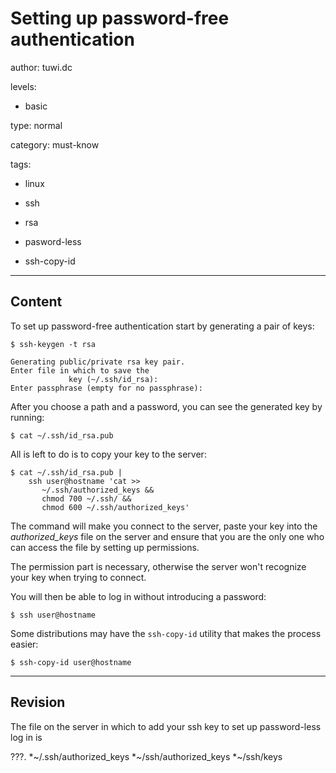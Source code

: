 # Setting up password-free authentication
author: tuwi.dc

levels:

  - basic

type: normal

category: must-know

tags:

  - linux

  - ssh

  - rsa

  - pasword-less

  - ssh-copy-id

---
## Content

To set up password-free authentication start by generating a pair of keys:
```
$ ssh-keygen -t rsa

Generating public/private rsa key pair.
Enter file in which to save the
             key (~/.ssh/id_rsa):
Enter passphrase (empty for no passphrase):
```
After you choose a path and a password, you can see the generated key by running:
```
$ cat ~/.ssh/id_rsa.pub
```
All is left to do is to copy your key to the server:
```
$ cat ~/.ssh/id_rsa.pub | 
    ssh user@hostname 'cat >> 
       ~/.ssh/authorized_keys &&
       chmod 700 ~/.ssh/ &&
       chmod 600 ~/.ssh/authorized_keys'
```
The command will make you connect to the server, paste your key into the *authorized_keys* file on the server and ensure that you are the only one who can access the file by setting up permissions. 

The permission part is necessary, otherwise the server won't recognize your key when trying to connect.

You will then be able to log in without introducing a password:
```
$ ssh user@hostname
```
Some distributions may have the `ssh-copy-id` utility that makes the process easier:
```
$ ssh-copy-id user@hostname
```

---
## Revision

The file on the server in which to add your ssh key to set up password-less log in is 

???.
*~/.ssh/authorized_keys
*~/ssh/authorized_keys
*~/ssh/keys
